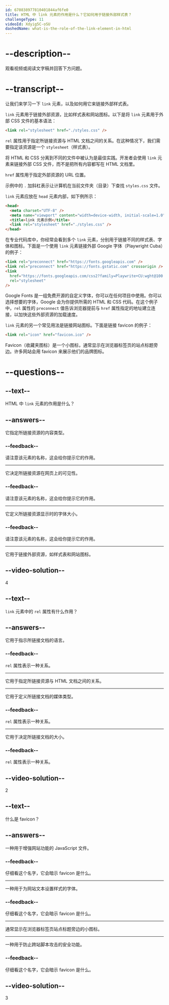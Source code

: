 ```yaml
---
id: 670838977810401844af6fe0
title: HTML 中 link 元素的作用是什么？它如何用于链接外部样式表？
challengeType: 11
videoId: Xdyig5C-oSU
dashedName: what-is-the-role-of-the-link-element-in-html
---
```


# --description--

观看视频或阅读文字稿并回答下方问题。

# --transcript--

让我们来学习一下 `link` 元素，以及如何用它来链接外部样式表。

`link` 元素用于链接外部资源，比如样式表和网站图标。以下是将 `link` 元素用于外部 CSS 文件的基本语法：

```html
<link rel="stylesheet" href="./styles.css" />
```

`rel` 属性用于指定所链接资源与 HTML 文档之间的关系。在这种情况下，我们需要指定该资源是一个 `stylesheet`（样式表）。

将 HTML 和 CSS 分离到不同的文件中被认为是最佳实践。开发者会使用 `link` 元素来链接外部 CSS 文件，而不是把所有内容都写在 HTML 文档里。

`href` 属性用于指定外部资源的 URL 位置。

示例中的 `.` 加斜杠表示让计算机在当前文件夹（目录）下查找 `styles.css` 文件。

`link` 元素应放在 `head` 元素内部，如下例所示：

```html
<head>
  <meta charset="UTF-8" />
  <meta name="viewport" content="width=device-width, initial-scale=1.0" />
  <title>link 元素示例</title>
  <link rel="stylesheet" href="./styles.css" />
</head>
```

在专业代码库中，你经常会看到多个 `link` 元素，分别用于链接不同的样式表、字体和图标。下面是一个使用 `link` 元素链接外部 Google 字体（Playwright Cuba）的例子：

```html
<link rel="preconnect" href="https://fonts.googleapis.com" />
<link rel="preconnect" href="https://fonts.gstatic.com" crossorigin />
<link
  href="https://fonts.googleapis.com/css2?family=Playwrite+CU:wght@100..400&display=swap"
  rel="stylesheet"
/>
```

Google Fonts 是一组免费开源的自定义字体，你可以在任何项目中使用。你可以选择想要的字体，Google 会为你提供所需的 HTML 和 CSS 代码。在这个例子中，`rel` 属性的 `preconnect` 值告诉浏览器提前与 `href` 属性指定的地址建立连接，以加快这些外部资源的加载速度。

`link` 元素的另一个常见用法是链接网站图标。下面是链接 favicon 的例子：

```html
<link rel="icon" href="favicon.ico" />
```

Favicon（收藏夹图标）是一个小图标，通常显示在浏览器标签页的站点标题旁边。许多网站会用 favicon 来展示他们的品牌图标。

# --questions--

## --text--

HTML 中 `link` 元素的作用是什么？

## --answers--

它指定所链接资源的内容类型。

### --feedback--

请注意该元素的名称，这会给你提示它的作用。

---

它决定所链接资源在网页上的可见性。

### --feedback--

请注意该元素的名称，这会给你提示它的作用。

---

它定义所链接资源显示时的字体大小。

### --feedback--

请注意该元素的名称，这会给你提示它的作用。

---

它用于链接外部资源，如样式表和网站图标。

## --video-solution--

4

## --text--

`link` 元素中的 `rel` 属性有什么作用？

## --answers--

它用于指示所链接文档的语言。

### --feedback--

`rel` 属性表示一种关系。

---

它用于指定所链接资源与 HTML 文档之间的关系。

---

它用于定义所链接文档的媒体类型。

### --feedback--

`rel` 属性表示一种关系。

---

它用于决定所链接文档的大小。

### --feedback--

`rel` 属性表示一种关系。

## --video-solution--

2

## --text--

什么是 favicon？

## --answers--

一种用于增强网站功能的 JavaScript 文件。

### --feedback--

仔细看这个名字，它会暗示 favicon 是什么。

---

一种用于为网站文本设置样式的字体。

### --feedback--

仔细看这个名字，它会暗示 favicon 是什么。

---

通常显示在浏览器标签页站点标题旁边的小图标。

---

一种用于防止跨站脚本攻击的安全功能。

### --feedback--

仔细看这个名字，它会暗示 favicon 是什么。

## --video-solution--

3

